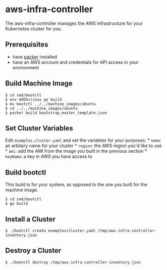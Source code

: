 # aws-infra-controller

The aws-infra-controller manages the AWS infrastructure for your Kubernetes cluster for you.

## Prerequisites

* have [packer](https://www.packer.io/) installed
* have an AWS account and credentials for API access in your environment

## Build Machine Image

    $ cd cmd/bootctl
    $ env GOOS=linux go build
    $ mv bootctl ../../machine_images/ubuntu
    $ cd ../../machine_images/ubuntu
    $ packer build bootstrap_master_template.json

## Set Cluster Variables

Edit `examples.cluster.yaml` and set the variables for your purposes:
    * `name`: an arbitary name for your cluster
    * `region`: the AWS region you'd like to use
    * `ami`: add the AMI from the image you built in the previous section
    * `keyName`: a key in AWS you have access to

## Build bootctl

This build is for your system, as opposed to the one you built for the machine image.

    $ cd cmd/bootctl
    $ go build

## Install a Cluster

    $ ./bootctl create examples/cluster.yaml /tmp/aws-infra-controller-inventory.json

## Destroy a Cluster

    $ ./bootctl destroy /tmp/aws-infra-controller-inventory.json

